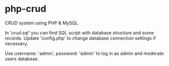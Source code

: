 # php-crud
CRUD system using PHP & MySQL

In 'crud.sql' you can find SQL script with database structure and some records. 
Update 'config.php' to change database connection settings if necessary.

Use username: 'admin', password: 'admin' to log in as admin and moderate users database. 
